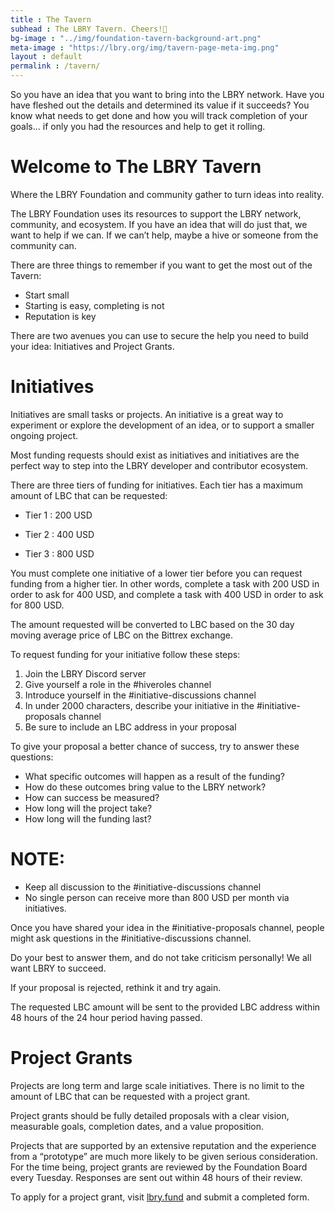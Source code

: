 ```yaml
---
title : The Tavern
subhead : The LBRY Tavern. Cheers!🍺
bg-image : "../img/foundation-tavern-background-art.png"
meta-image : "https://lbry.org/img/tavern-page-meta-img.png"
layout : default
permalink : /tavern/
---
```


So you have an idea that you want to bring into the LBRY network. Have you have fleshed out the details and determined its value if it succeeds?
You know what needs to get done and how you will track completion of your goals... if only you had the resources and help to
get it rolling.

# Welcome to The LBRY Tavern

Where the LBRY Foundation and community gather to turn ideas into reality.

The LBRY Foundation uses its resources to support the LBRY network, community, and ecosystem.
If you have an idea that will do just that, we want to help if we can. If we can’t help, maybe a hive or someone from the community can.

There are three things to remember if you want to get the most out of the Tavern:

- Start small
- Starting is easy, completing is not
- Reputation is key

There are two avenues you can use to secure the help you need to build your idea: Initiatives and Project Grants.

# Initiatives

Initiatives are small tasks or projects. An initiative is a great way to experiment or explore the development of an idea, or to support a smaller ongoing project.

Most funding requests should exist as initiatives and initiatives are the perfect way to step into the LBRY developer and contributor ecosystem.

There are three tiers of funding for initiatives. Each tier has a maximum amount of LBC that can be requested:

- Tier 1 : 200 USD

- Tier 2 : 400 USD

- Tier 3 : 800 USD

You must complete one initiative of a lower tier before you can request funding from a higher tier. In other words, complete a task with 200 USD in order to ask for 400 USD, and complete a task with 400 USD in order to ask for 800 USD.

The amount requested will be converted to LBC based on the 30 day moving average price of LBC on the Bittrex exchange.

To request funding for your initiative follow these steps:

1. Join the LBRY Discord server
2. Give yourself a role in the #hiveroles channel
3. Introduce yourself in the #initiative-discussions channel
4. In under 2000 characters, describe your initiative in the #initiative-proposals channel
5. Be sure to include an LBC address in your proposal

To give your proposal a better chance of success, try to answer these questions:

- What specific outcomes will happen as a result of the funding?
- How do these outcomes bring value to the LBRY network?
- How can success be measured?
- How long will the project take?
- How long will the funding last?

# NOTE:

- Keep all discussion to the #initiative-discussions channel
- No single person can receive more than 800 USD per month via initiatives.

Once you have shared your idea in the #initiative-proposals channel, people might ask questions in the #initiative-discussions channel.

Do your best to answer them, and do not take criticism personally! We all want LBRY to succeed.

If your proposal is rejected, rethink it and try again.

The requested LBC amount will be sent to the provided LBC address within 48 hours of the 24 hour period having passed.

# Project Grants

Projects are long term and large scale initiatives. There is no limit to the amount of LBC that can be requested with a project grant.

Project grants should be fully detailed proposals with a clear vision, measurable goals, completion dates, and a value proposition.

Projects that are supported by an extensive reputation and the experience from a “prototype” are much more likely to be given serious consideration. For the time being, project grants are reviewed by the Foundation Board every Tuesday. Responses are sent out within 48 hours of their review.

To apply for a project grant, visit [lbry.fund](https://lbry.fund) and submit a completed form.
